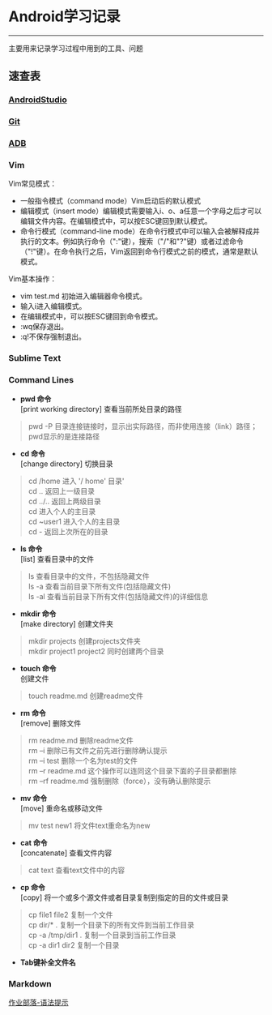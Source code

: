 # Android学习记录
------

主要用来记录学习过程中用到的工具、问题

## 速查表
### [AndroidStudio](https://github.com/markz-code/Android_Note/blob/master/cheatsheets/androidstudio.txt)

### [Git](https://github.com/markz-code/Android_Note/blob/master/cheatsheets/git.jpg)

### [ADB](https://github.com/markz-code/Android_Note/blob/master/cheatsheets/adb.txt)

### Vim
Vim常见模式：

* 一般指令模式（command mode）Vim启动后的默认模式  
* 编辑模式（insert mode）编辑模式需要输入i、o、a任意一个字母之后才可以编辑文件内容。在编辑模式中，可以按ESC键回到默认模式。  
* 命令行模式（command-line mode）在命令行模式中可以输入会被解释成并执行的文本。例如执行命令（":"键），搜索（"/"和"?"键）或者过滤命令（"!"键）。在命令执行之后，Vim返回到命令行模式之前的模式，通常是默认模式。  

Vim基本操作：

* vim test.md 初始进入编辑器命令模式。
* 输入i进入编辑模式。
* 在编辑模式中，可以按ESC键回到命令模式。
* :wq保存退出。
* :q!不保存强制退出。

### Sublime Text
### Command Lines

* **pwd 命令**  
[print working directory] 查看当前所处目录的路径  
> pwd -P 目录连接链接时，显示出实际路径，而非使用连接（link）路径；  
> pwd显示的是连接路径
	
* **cd 命令**  
[change directory] 切换目录  
> cd /home 进入 '/ home' 目录'   
> cd .. 返回上一级目录  
> cd ../.. 返回上两级目录   
> cd 进入个人的主目录   
> cd ~user1 进入个人的主目录   
> cd - 返回上次所在的目录    

* **ls 命令**  
[list] 查看目录中的文件  
> ls 查看目录中的文件，不包括隐藏文件  
> ls -a 查看当前目录下所有文件(包括隐藏文件)  
> ls -al 查看当前目录下所有文件(包括隐藏文件)的详细信息   

* **mkdir 命令**  
[make directory] 创建文件夹  
> mkdir projects 创建projects文件夹  
> mkdir project1 project2 同时创建两个目录

* **touch 命令**  
创建文件
> touch readme.md 创建readme文件 

* **rm 命令**  
[remove] 删除文件  
> rm readme.md  删除readme文件  
> rm –i 删除已有文件之前先进行删除确认提示  
> rm –i test 删除一个名为test的文件  
> rm –r readme.md 这个操作可以连同这个目录下面的子目录都删除  
> rm –rf readme.md 强制删除（force），没有确认删除提示  

* **mv 命令**  
[move] 重命名或移动文件  
> mv test new1 将文件text重命名为new  

* **cat 命令**  
[concatenate] 查看文件内容  
> cat text 查看text文件中的内容 

* **cp 命令**  
[copy] 将一个或多个源文件或者目录复制到指定的目的文件或目录  
> cp file1 file2 复制一个文件  
> cp dir/* . 复制一个目录下的所有文件到当前工作目录   
> cp -a /tmp/dir1 . 复制一个目录到当前工作目录   
> cp -a dir1 dir2 复制一个目录  

* **Tab键补全文件名**

### Markdown
[作业部落-语法提示](https://www.zybuluo.com/mdeditor#)